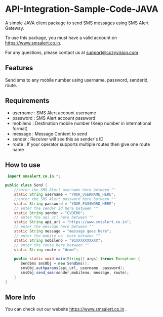 # API-Integration-Sample-Code-JAVA
A simple JAVA client package to send SMS messages using SMS Alert Gateway.

To use this package, you must have a valid account on https://www.smsalert.co.in.

For any questions, please contact us at support@cozyvision.com

## Features
Send sms to any mobile number using username, password, senderid, route.

## Requirements
* username : SMS Alert account username
* password : SMS Alert account password
* mobileno : Destination mobile number (Keep number in international format)
* message : Message Content to send
* sender : Receiver will see this as sender's ID
* route : If your operator supports multiple routes then give one route name

## How to use
```java
 import smsalert.co.in.*;

public class Send {
	//enter the SMS Alert username here between "" 
	static String username = "YOUR_USERNAME_HERE";
	//enter the SMS Alert password here between ""
	static String password = "YOUR_PASSWORD_HERE";
	// enter the sender id here between ""
	static String sender = "CVDEMO";
	// enter the api url here between ""
	static String api_url = "https://www.smsalert.co.in";
	// enter the message here between ""
	static String message = "message goes here";
	// enter the mobile no  here between ""
	static String mobileno = "91XXXXXXXXXX";
	// enter the route here between ""
	static String route = "demo";
   
	public static void main(String[] args) throws Exception { 
	   SendSms smsObj = new SendSms();
	   smsObj.authparams(api_url, username, password);
	   smsObj.send_sms(sender,mobileno, message, route); 
	}
}
```  
## More Info
You can check out our website https://www.smsalert.co.in .
